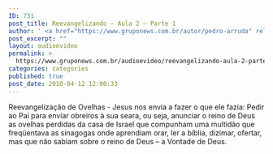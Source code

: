 ```yaml
---
ID: 731
post_title: Reevangelizando – Aula 2 – Parte 1
author: ' <a href="https://www.gruponews.com.br/autor/pedro-arruda" rel="tag">Pedro Arruda</a>'
post_excerpt: ""
layout: audioevideo
permalink: >
  https://www.gruponews.com.br/audioevideo/reevangelizando-aula-2-parte-1
categories: categories
published: true
post_date: 2010-04-12 12:00:33
---
```

Reevangelização de Ovelhas - Jesus nos envia a fazer o que ele fazia: Pedir ao Pai para enviar obreiros à sua seara, ou seja, anunciar o reino de Deus as ovelhas perdidas da casa de Israel que compunham uma multidão que freqüentava as sinagogas onde aprendiam orar, ler a bíblia, dizimar, ofertar, mas que não sabiam sobre o reino de Deus – a Vontade de Deus.